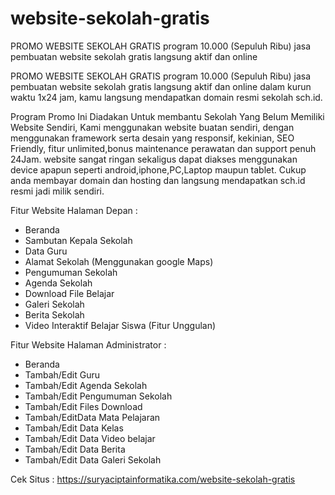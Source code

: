 # website-sekolah-gratis
PROMO WEBSITE SEKOLAH GRATIS program 10.000 (Sepuluh Ribu) jasa pembuatan website sekolah gratis langsung aktif dan online

PROMO WEBSITE SEKOLAH GRATIS
program 10.000 (Sepuluh Ribu) jasa pembuatan website sekolah gratis langsung aktif dan online dalam kurun waktu 1x24 jam, kamu langsung mendapatkan domain resmi sekolah sch.id.

Program Promo Ini Diadakan Untuk membantu Sekolah Yang Belum Memiliki Website Sendiri, Kami menggunakan website buatan sendiri, dengan menggunakan framework serta desain yang responsif, kekinian, SEO Friendly, fitur unlimited,bonus maintenance perawatan dan support penuh 24Jam. website sangat ringan sekaligus dapat diakses menggunakan device apapun seperti android,iphone,PC,Laptop maupun tablet. Cukup anda membayar domain dan hosting dan langsung mendapatkan sch.id resmi jadi milik sendiri.

Fitur Website Halaman Depan :
- Beranda
- Sambutan Kepala Sekolah
- Data Guru
- Alamat Sekolah (Menggunakan google Maps)
- Pengumuman Sekolah 
- Agenda Sekolah 
- Download File Belajar
- Galeri Sekolah 
- Berita Sekolah 
- Video Interaktif Belajar Siswa (Fitur Unggulan)

Fitur Website Halaman Administrator : 
- Beranda
- Tambah/Edit Guru
- Tambah/Edit Agenda Sekolah
- Tambah/Edit Pengumuman Sekolah
- Tambah/Edit Files Download
- Tambah/EditData Mata Pelajaran 
- Tambah/Edit Data Kelas 
- Tambah/Edit Data Video belajar
- Tambah/Edit Data Berita
- Tambah/Edit Data Galeri Sekolah

Cek Situs : https://suryaciptainformatika.com/website-sekolah-gratis
